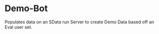 Demo-Bot
========

Populates data on an SData run Server to create Demo Data based off an Eval user set.
